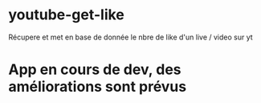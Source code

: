 # youtube-get-like
Récupere et met en base de donnée le nbre de like d'un live / video sur yt

# App en cours de dev, des améliorations sont prévus